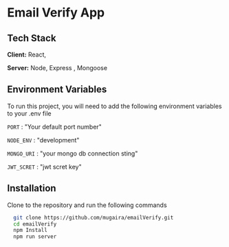 # Email Verify App

## Tech Stack

**Client:** React,

**Server:** Node, Express , Mongoose


## Environment Variables

To run this project, you will need to add the following environment variables to your .env file

`PORT` : "Your default port number"

`NODE_ENV` : "development"

`MONGO_URI` : "your mongo db connection sting"

`JWT_SCRET` : "jwt scret key"


## Installation

Clone to the repository and run the following commands

```bash
  git clone https://github.com/mugaira/emailVerify.git
  cd emailVerify
  npm Install 
  npm run server
```

